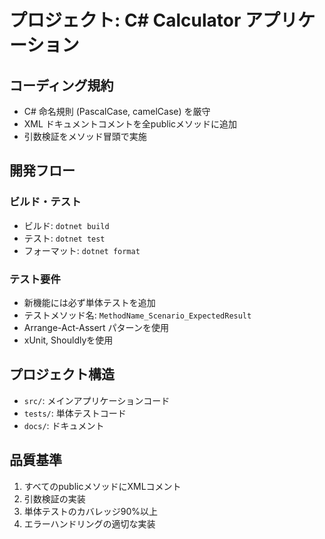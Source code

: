 # プロジェクト: C# Calculator アプリケーション

## コーディング規約
- C# 命名規則 (PascalCase, camelCase) を厳守
- XML ドキュメントコメントを全publicメソッドに追加
- 引数検証をメソッド冒頭で実施

## 開発フロー
### ビルド・テスト
- ビルド: `dotnet build`
- テスト: `dotnet test`
- フォーマット: `dotnet format`

### テスト要件
- 新機能には必ず単体テストを追加
- テストメソッド名: `MethodName_Scenario_ExpectedResult`
- Arrange-Act-Assert パターンを使用
- xUnit, Shouldlyを使用

## プロジェクト構造
- `src/`: メインアプリケーションコード
- `tests/`: 単体テストコード
- `docs/`: ドキュメント

## 品質基準
1. すべてのpublicメソッドにXMLコメント
2. 引数検証の実装
3. 単体テストのカバレッジ90%以上
4. エラーハンドリングの適切な実装